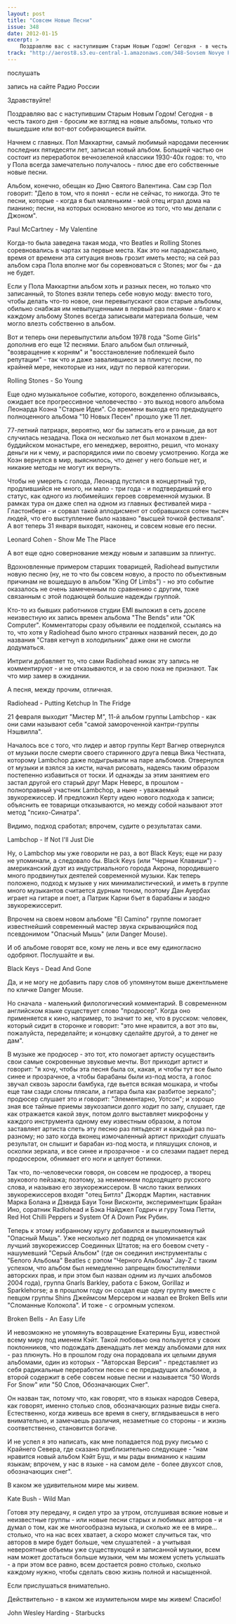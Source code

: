 ```yaml
---
layout: post
title: "Совсем Новые Песни"
issue: 348
date: 2012-01-15
excerpt: >
    Поздравляю вас с наступившим Старым Новым Годом! Сегодня - в честь такого дня - бросим же взгляд на новые альбомы, только что вышедшие или вот-вот собирающиеся выйти.
track: "http://aerost8.s3.eu-central-1.amazonaws.com/348-Sovsem Novye Pesni.mp3"
---
```


послушать

запись на сайте Радио России

Здравствуйте!

Поздравляю вас с наступившим Старым Новым Годом! Сегодня - в честь такого дня - бросим же взгляд на новые альбомы, только что вышедшие или вот-вот собирающиеся выйти.

Начнем с главных. Пол Маккартни, самый любимый народами песенник последних пятидесяти лет, записал новый альбом. Большей частью он состоит из переработок вечнозеленой классики 1930-40х годов: то, что у Пола всегда замечательно получалось - плюс две его собственные новые песни.

Альбом, конечно, обещан ко Дню Святого Валентина. Сам сэр Пол говорит: "Дело в том, что я понял - если не сейчас, то никогда. Это те песни, которые - когда я был маленьким - мой отец играл дома на пианино; песни, на которых основано многое из того, что мы делали с Джоном".

Paul McCartney - My Valentine

Когда-то была заведена такая мода, что Beatles и Rolling Stones соревновались в чартах за первые места. Как это ни парадоксально, время от времени эта ситуация вновь грозит иметь место; на сей раз альбом сэра Пола вполне мог бы соревноваться с Stones; мог бы - да не будет.

Если у Пола Маккартни альбом хоть и разных песен, но только что записанный, то Stones взяли теперь себе новую моду: вместо того, чтобы делать что-то новое, они перевыпускают свои старые альбомы, обильно снабжая им невыпущенными в первый раз песнями - благо к каждому альбому Stones всегда записывали материала больше, чем могло влезть собственно в альбом.

Вот и теперь они перевыпустили альбом 1978 года "Some Girls" дополнив его еще 12 песнями. Благо альбом был отличный, "возвращение к корням" и "восстановление поблекшей было репутации" - так что и даже завалившиеся за плинтус песни, по крайней мере, некоторые из них, идут по первой категории.

Rolling Stones - So Young

Еще одно музыкальное событие, которого, вожделенно облизываясь, ожидает все прогрессивное человечество - это выход нового альбома Леонарда Коэна "Старые Идеи". Со времени выхода его предыдущего полноценного альбома "10 Новых Песен" прошло уже 11 лет.

77-летний патриарх, вероятно, мог бы записать его и раньше, да вот случилась незадача. Пока он несколько лет был монахом в дзен-буддийском монастыре, его менеджер, вероятно, решил, что монаху деньги ни к чему, и распорядился ими по своему усмотрению. Когда же Коэн вернулся в мир, выяснилось, что денег у него больше нет, и никакие методы не могут их вернуть.

Чтобы не умереть с голода, Леонард пустился в концертный тур, продлившийся не много, ни мало - три года - и подтвердивший его статус, как одного из любимейших героев современной музыки. В рамках тура он даже спел на одном из главных фестивалей мира - Гластонбери - и сорвал такой аплодисмент от собравшихся сотен тысяч людей, что его выступление было названо "высшей точкой фестиваля". А вот теперь 31 января выходят, наконец, и совсем новые его песни.

Leonard Cohen - Show Me The Place

А вот еще одно совернование между новым и запавшим за плинтус.

Вдохновленные примером старших товарищей, Radiohead выпустили новую песню (ну, не то что бы совсем новую, а просто по объективным причинам не вошедшую в альбом "King Of Limbs") - но это событие оказалось не очень замеченным по сравнению с другим, тоже связанным с этой подающей большие надежды группой.

Кто-то из бывших работников студии EMI выложил в сеть доселе неизвестную их запись времен альбома "The Bends" или "OK Computer". Комментаторы сразу объявили ее подделкой, ссылаясь на то, что хотя у Radiohead было много странных названий песен, до до названия "Ставя кетчуп в холодильник" даже они не смогли додуматься.

Интриги добавляет то, что сами Radiohead никак эту запись не комментируют - и не отказываются, и за свою пока не признают. Так что мир замер в ожидании.

А песня, между прочим, отличная.

Radiohead - Putting Ketchup In The Fridge

21 февраля выходит "Мистер М", 11-й альбом группы Lambchop - как они сами называют себя "самой замороченной кантри-группы Нэшвилла".

Началось все с того, что лидер и автор группы Керт Вагнер отвернулся от музыки после смерти своего старинного друга певца Вика Честната, которому Lambchop даже подыгрывали на паре альбомов. Отвернулся от музыки и взялся за кисти, начал рисовать, надеясь таким образом постепенно избавиться от тоски. И однажды за этим занятием его застал другой его старый друг Марк Неверс, в прошлом - полноправный участник Lambchop, а ныне - уважаемый звукорежиссер. И предложил Керту идею нового подхода к записи; объяснить ее товарищи отказываются, но между собой называют этот метод "психо-Синатра".

Видимо, подход сработал; впрочем, судите о результатах сами.

Lambchop - If Not I'll Just Die

Ну, о Lambchop мы уже говорили не раз, а вот Black Keys; еще ни разу не упоминали, а следовало бы. Black Keys (или "Черные Клавиши") - американский дуэт из индустриального города Акрона, породившего много продвинутых деятелей современной музыки. Как теперь положено, подход к музыке у них минималистический, и иметь в группе много музыкантов считается дурным тоном, поэтому Дан Ауербах играет на гитаре и поет, а Патрик Карни бъет в барабаны и заодно звукорежиссерит.

Впрочем на своем новом альбоме "El Camino" группе помогает известнейший современный мастер звука скрывающийся под псевдонимом "Опасный Мышь" (или Danger Mouse).

И об альбоме говорят все, кому не лень и все ему единогласно одобряют. Послушайте и вы.

Black Keys - Dead And Gone

Да, и не могу не добавить пару слов об упомянутом выше джентльмене по кличке Danger Mouse.

Но сначала - маленький филологический комментарий. В современном английском языке существует слово "продюсер". Когда оно применяется к кино, например, то значит то же, что в русском: человек, который сидит в сторонке и говорит: "это мне нравится, а вот это вы, пожалуйста, переделайте; и концовку сделайте другой, а то денег не дам".

В музыке же продюсер - это тот, кто помогает артисту осуществить свои самые сокровенные звуковые мечты. Вот приходит артист и говорит: "я хочу, чтобы эта песня была ох, какая, и чтобы тут все было синее и прозрачное, а чтобы барабаны были из-под моста, а голос звучал сквозь заросли бамбука, где вьется всякая мошкара, и чтобы еще там сзади слоны плясали, а гитара была как разбитое зеркало"; продюсер слушает это и говорит: "Элементарно, Уотсон"; и хорошо зная все тайные приемы звукозаписи долго ходит по залу, слушает, где как отражается какой звук, потом долго выставляет микрофоны у каждого инструмента одному ему известным образом, а потом заставляет артиста спеть эту песню раз пятьдесят и каждый раз по-разному; но зато когда вконец измочаленный артист приходит слушать результат, он слышит и барабан из-под моста, и пляшущих слонов, и осколки зеркала, и все синее и прозрачное - и со слезами падает перед продюсером, обнимает его ноги и целует ботинки.

Так что, по-человечески говоря, он совсем не продюсер, а творец звукового пейзажа; поэтому, за неимением подходящего русского слова, и называю его звукорежиссером. В число таких великих звукорежиссеров входят "отец Битлз" Джордж Мартин, наставник Марка Болана и Дэвида Бауи Тони Висконти, экспериментщик Брайан Ино, соратник Radiohead и Бэка Найджел Годрич и гуру Тома Петти, Red Hot Chilli Peppers и System Of A Down Рик Рубин.

Теперь к этому избранному кругу добавился и вышеупомянутый "Опасный Мышь". Уже несколько лет подряд он упоминается как лучший звукорежиссер Соединных Штатов; на его боевом счету - нашумевший "Серый Альбом" (где он соединил инструменталы с "Белого Альбома" Beatles с рэпом "Черного Альбома" Jay-Z с таким успехом, что альбом был немедленно запрещен блюстителями авторских прав, и при этом был назван одним из лучших альбомов 2004 года), группа Gnarls Barkley, работа с Бэком, Gorillaz и Sparklehorse; а в прошлом году он создал еще одну группу вместе с певцом группы Shins Джеймсом Мерсером и назвал ее Broken Bells или "Сломанные Колокола". И тоже - с огромным успехом.

Broken Bells - An Easy Life

И невозможно не упомянуть возвращение Екатерины Буш, известной всему миру под именем Кэйт. Такой любовью она пользуется у своих поклонников, что подождать двенадцать лет между альбомами для них - раз плюнуть. Но в прошлом году она порадовала их целыми двумя альбомами, один из которых - "Авторская Версия" - представляет из себя радикальные переработки песен с ее предыдущих альбомов, а второй содержит в себе совсем новые песни и называется "50 Words For Snow" или "50 Слов, Обозначающих Снег".

Он назван так, потому что, как говорят, что в языках народов Севера, как говорят, именно столько слов, обозначающих разные виды снега. Естественно, когда живешь все время в снегу, вглядываешься в него внимательно, и замечаешь различия, незаметные со стороны - и жизнь соответственно, становится богаче.

И не успел я это написать, как мне попадается под руку письмо с Крайнего Севера, где сказано приблизительно следующее - "нам нравится новый альбом Кэйт Буш, и мы рады вниманию к нашим языкам; впрочем, у нас в языке - на самом деле - более двухсот слов, обозначающих снег".

В каком же удивительном мире мы живем.

Kate Bush - Wild Man

Готовя эту передачу, я сидел утро за утром, отслушивая всякие новые и неизвестные группы - или новые песни старых и любимых авторов - и думал о том, как же многообразна музыка, и сколько же ее в мире... столько, что на нас всех хватает, а скоро может случиться так, что авторов в мире будет больше, чем слушателей - а учитывая невероятные объемы уже существующей и записанной музыки, всем нам может достаться больше музыки, чем мы можем успеть услышать - а при этом все равно, всем достается ровно столько, сколько каждому нужно, чтобы сделать свою жизнь полной и насыщенной.

Если прислушаться внимательно.

Действительно - в каком же изумительном мире мы живем! Спасибо!

John Wesley Harding - Starbucks
